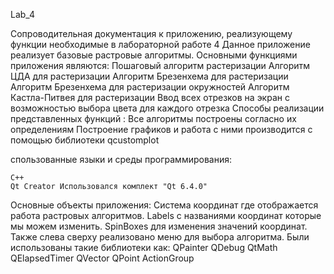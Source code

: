 Lab_4

Сопроводительная документация к приложению, реализующему функции необходимые в лабораторной работе 4 Данное приложение реализует базовые растровые алгоритмы. Основными функциями приложения являются:
    Пошаговый алгоритм растеризации
    Алгоритм ЦДА для растеризации
    Алгоритм Брезенхема для растеризации
    Алгоритм Брезенхема для растеризации окружностей
    Алгоритм Кастла-Питвея для растеризации
    Ввод всех отрезков на экран с возможностью выбора цвета для каждого отрезка Способы реализации представленных функций : Все алгоритмы построены согласно их определениям Построение графиков и работа с ними производится с помощью библиотеки qcustomplot

спользованные языки и среды программирования:

    C++
    Qt Creator Использовался комплект "Qt 6.4.0"
    
 Основные объекты приложения:
     Система координат где отображается работа растровых алгоритмов.
     Labels с названиями координат которые мы можем изменить.
     SpinBoxes для изменения значений координат.
     Также слева сверху реализовано меню для выбора алгоритма.
 Были использованы такие библиотеки как:
     QPainter
     QDebug
     QtMath
     QElapsedTimer
     QVector
     QPoint
     ActionGroup

